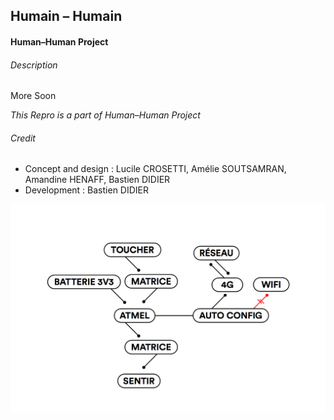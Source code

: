 ## Humain – Humain
#### Human–Human Project

###### Description

More Soon

*This Repro is a part of Human–Human Project*

###### Credit

- Concept and design : Lucile CROSETTI, Amélie SOUTSAMRAN, Amandine HENAFF, Bastien DIDIER
- Development : Bastien DIDIER

![Interactivity Tree](le_feel/img/le_feel.png)